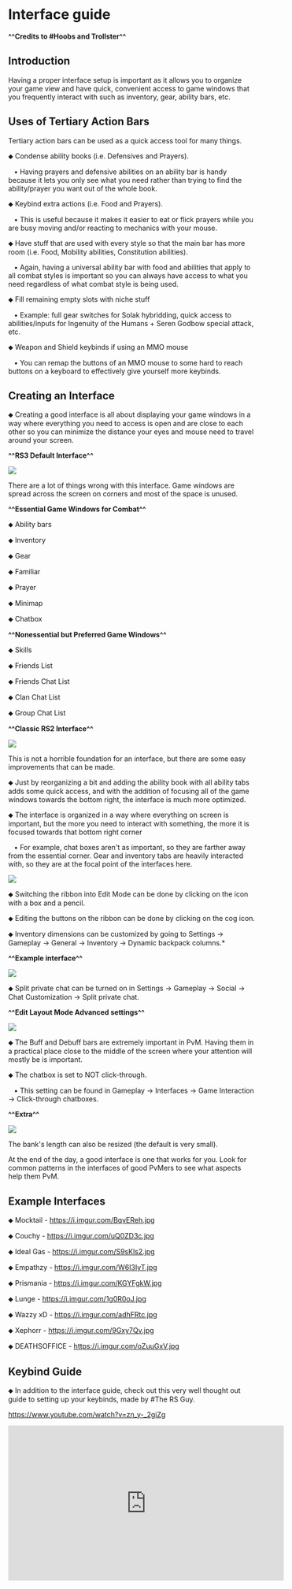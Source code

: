 # Interface guide
**^^Credits to #Hoobs and Trollster^^**


## Introduction


Having a proper interface setup is important as it allows you to organize your game view and have quick, convenient access to game windows that you frequently interact with such as inventory, gear, ability bars, etc.


## Uses of Tertiary Action Bars


Tertiary action bars can be used as a quick access tool for many things.

⬥ Condense ability books (i.e. Defensives and Prayers).

 ‎ ‎ ‎ ‎• Having prayers and defensive abilities on an ability bar is handy because it lets you only see what you need rather than trying to find the ability/prayer you want out of the whole book.

⬥ Keybind extra actions (i.e. Food and Prayers).

 ‎ ‎ ‎ ‎• This is useful because it makes it easier to eat or flick prayers while you are busy moving and/or reacting to mechanics with your mouse.

⬥ Have stuff that are used with every style so that the main bar has more room (i.e. Food, Mobility abilities, Constitution abilities).

 ‎ ‎ ‎ ‎• Again, having a universal ability bar with food and abilities that apply to all combat styles is important so you can always have access to what you need regardless of what combat style is being used.

⬥ Fill remaining empty slots with niche stuff

 ‎ ‎ ‎ ‎• Example: full gear switches for Solak hybridding, quick access to abilities/inputs for Ingenuity of the Humans + Seren Godbow special attack, etc.

⬥ Weapon and Shield keybinds if using an MMO mouse

 ‎ ‎ ‎ ‎• You can remap the buttons of an MMO mouse to some hard to reach buttons on a keyboard to effectively give yourself more keybinds.


## Creating an Interface


⬥ Creating a good interface is all about displaying your game windows in a way where everything you need to access is open and are close to each other so you can minimize the distance your eyes and mouse need to travel around your screen.



**^^RS3 Default Interface^^**





<img class="media" src="https://i.imgur.com/w3KN6uG.jpg">



There are a lot of things wrong with this interface. Game windows are spread across the screen on corners and most of the space is unused.


**^^Essential Game Windows for Combat^^**

⬥ Ability bars

⬥ Inventory

⬥ Gear

⬥ Familiar

⬥ Prayer

⬥ Minimap

⬥ Chatbox


**^^Nonessential but Preferred Game Windows^^**

⬥ Skills

⬥ Friends List

⬥ Friends Chat List

⬥ Clan Chat List

⬥ Group Chat List


**^^Classic RS2 Interface^^**





<img class="media" src="https://i.imgur.com/t39aJyj.jpg">



This is not a horrible foundation for an interface, but there are some easy improvements that can be made.

⬥ Just by reorganizing a bit and adding the ability book with all ability tabs adds some quick access, and with the addition of focusing all of the game windows towards the bottom right, the interface is much more optimized.

⬥ The interface is organized in a way where everything on screen is important, but the more you need to interact with something, the more it is focused towards that bottom right corner

 ‎ ‎ ‎ ‎• For example, chat boxes aren't as important, so they are farther away from the essential corner. Gear and inventory tabs are heavily interacted with, so they are at the focal point of the interfaces here.





<img class="media" src="https://i.imgur.com/rJ9iYfS.jpg">



⬥ Switching the ribbon into Edit Mode can be done by clicking on the icon with a box and a pencil.

⬥ Editing the buttons on the ribbon can be done by clicking on the cog icon.

⬥ Inventory dimensions can be customized by going to Settings → Gameplay → General → Inventory → Dynamic backpack columns.*


**^^Example interface^^**





<img class="media" src="https://i.imgur.com/gh0lwgt.jpg">



⬥ Split private chat can be turned on in Settings → Gameplay → Social → Chat Customization → Split private chat.


**^^Edit Layout Mode Advanced settings^^**





<img class="media" src="https://i.imgur.com/ss5kjLS.jpg">



⬥ The Buff and Debuff bars are extremely important in PvM. Having them in a practical place close to the middle of the screen where your attention will mostly be is important.

⬥ The chatbox is set to NOT click-through.

 ‎ ‎ ‎ ‎• This setting can be found in Gameplay → Interfaces → Game Interaction → Click-through chatboxes.


**^^Extra^^**





<img class="media" src="https://i.imgur.com/NbMVwsX.jpg">



The bank's length can also be resized (the default is very small).



At the end of the day, a good interface is one that works for you. Look for common patterns in the interfaces of good PvMers to see what aspects help them PvM.


## Example Interfaces


⬥ Mocktail - <https://i.imgur.com/BqvEReh.jpg>

⬥ Couchy - <https://i.imgur.com/uQ0ZD3c.jpg>

⬥ Ideal Gas - <https://i.imgur.com/S9sKls2.jpg>

⬥ Empathzy - <https://i.imgur.com/W6I3IyT.jpg>

⬥ Prismania - <https://i.imgur.com/KGYFgkW.jpg>

⬥ Lunge - <https://i.imgur.com/1g0R0oJ.jpg>

⬥ Wazzy xD - <https://i.imgur.com/adhFRtc.jpg>

⬥ Xephorr - <https://i.imgur.com/9Gxy7Qv.jpg>

⬥ DEATHSOFFICE - <https://i.imgur.com/oZuuGxV.jpg>


## Keybind Guide


⬥ In addition to the interface guide, check out this very well thought out guide to setting up your keybinds, made by #The RS Guy.

<https://www.youtube.com/watch?v=zn_y-_2giZg>
<iframe class="media" width="560" height="315" src="https://www.youtube.com/embed/zn_y-_2giZg" frameborder="0" allow="accelerometer; autoplay; encrypted-media; gyroscope; picture-in-picture" allowfullscreen></iframe>





